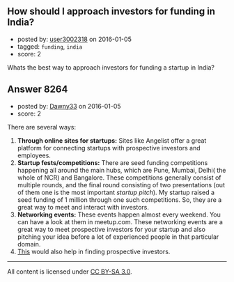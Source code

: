 ## How should I approach investors for funding in India?

- posted by: [user3002318](https://stackexchange.com/users/3598313/user3002318) on 2016-01-05
- tagged: `funding`, `india`
- score: 2

Whats the best way to approach investors for funding a startup in India?


## Answer 8264

- posted by: [Dawny33](https://stackexchange.com/users/6444670/dawny33) on 2016-01-05
- score: 2

There are several ways:

 1. **Through online sites for startups:** Sites like Angelist offer a great platform for connecting startups with prospective investors and employees.
 2. **Startup fests/competitions:** There are seed funding competitions happening all around the main hubs, which are Pune, Mumbai, Delhi( the whole of NCR) and Bangalore. These competitions generally consist of multiple rounds, and the final round consisting of two presentations (out of them one is the most important _startup pitch_). My startup raised a seed funding of 1 million through one such competitions. So, they are a great way to meet and interact with investors.
 3. **Networking events:** These events happen almost every weekend. You can have a look at them in meetup.com.  These networking events are a great way to meet prospective investors for your startup and also pitching your idea before a lot of experienced people in that particular domain.
 4. [This](https://startups.stackexchange.com/a/7402/5834) would also help in finding prospective investors.



---

All content is licensed under [CC BY-SA 3.0](https://creativecommons.org/licenses/by-sa/3.0/).
